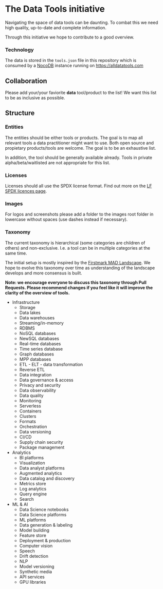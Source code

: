 # The Data Tools initiative
Navigating the space of data tools can be daunting. To combat this we need high quality, up-to-date and complete information.

Through this initiative we hope to contribute to a good overview.

### Technology
The data is stored in the `tools.json` file in this repository which is consumed by a [NocoDB](https://github.com/nocodb/nocodb) instance running on https://alldatatools.com

## Collaboration
Please add your/your faviorite **data** tool/product to the list! We want this list to be as inclusive as possible.

## Structure

### Entities
The entities should be either tools or products. The goal is to map all relevant tools a data practitioner might want to use. Both open source and propietary products/tools are welcome. The goal is to be an exhaustive list.

In addition, the tool should be generally available already. Tools in private alpha/beta/waitlisted are not appropriate for this list.

### Licenses
Licenses should all use the SPDX license format. Find out more on the [LF SPDX licences page](https://spdx.org/licenses/).

### Images
For logos and screenshots please add a folder to the images root folder in lowercase without spaces (use dashes instead if necessary).

### Taxonomy
The current taxonomy is hierarchical (some categories are children of others) and non-exclusive. I.e. a tool can be in multiple categories at the same time.

The initial setup is mostly inspired by the [Firstmark MAD Landscape](https://mattturck.com/data2021/). We hope to evolve this taxonomy over time as understanding of the landscape develops and more consensus is built.

**Note: we encourage everyone to discuss this taxonomy through Pull Requests. Please recommend changes if you feel like it will improve the clarity of the overview of tools.**

- Infrastructure
  - Storage
  - Data lakes
  - Data warehouses
  - Streaming/in-memory
  - RDBMS
  - NoSQL databases
  - NewSQL databases
  - Real-time databases
  - Time series database
  - Graph databases
  - MPP databases
  - ETL - ELT - data transformation
  - Reverse ETL
  - Data integration
  - Data governance & access
  - Privacy and security
  - Data observability
  - Data quality
  - Monitoring
  - Serverless
  - Containers
  - Clusters
  - Formats
  - Orchestration
  - Data versioning
  - CI/CD
  - Supply chain security
  - Package management
- Analytics
  - BI platforms
  - Visualization
  - Data analyst platforms
  - Augmented analytics
  - Data catalog and discovery
  - Metrics store
  - Log analytics
  - Query engine
  - Search
- ML & AI
  - Data Science notebooks
  - Data Science platforms
  - ML platforms
  - Data generation & labeling
  - Model building
  - Feature store
  - Deployment & production
  - Computer vision
  - Speech
  - Drift detection
  - NLP
  - Model versioning
  - Synthetic media
  - API services
  - GPU libraries


